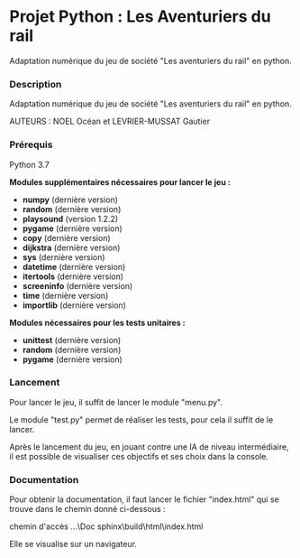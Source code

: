 # Projet Python : Les Aventuriers du rail
Adaptation numérique du jeu de société "Les aventuriers du rail" en python.

### Description

Adaptation numérique du jeu de société "Les aventuriers du rail" en python.

AUTEURS : NOEL Océan et LEVRIER-MUSSAT Gautier

### Prérequis

Python 3.7

**Modules supplémentaires nécessaires pour lancer le jeu :**

- **numpy** (dernière version)
- **random** (dernière version)
- **playsound** (version 1.2.2)
- **pygame** (dernière version)
- **copy** (dernière version)
- **dijkstra** (dernière version)
- **sys** (dernière version)
- **datetime** (dernière version)
- **itertools** (dernière version)
- **screeninfo** (dernière version)
- **time** (dernière version)
- **importlib** (dernière version)

**Modules nécessaires pour les tests unitaires :**
- **unittest** (dernière version)
- **random** (dernière version)
- **pygame** (dernière version)


### Lancement

Pour lancer le jeu, il suffit de lancer le module "menu.py".

Le module "test.py" permet de réaliser les tests, pour cela il suffit de le lancer.

Après le lancement du jeu, en jouant contre une IA de niveau intermédiaire, il est possible de visualiser ces objectifs et ses choix dans la console.

### Documentation

Pour obtenir la documentation, il faut lancer le fichier "index.html" qui se trouve dans le chemin donné ci-dessous :

chemin d'accès ...\Doc sphinx\build\html\index.html

Elle se visualise sur un navigateur.

